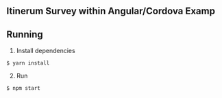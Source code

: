 Itinerum Survey within Angular/Cordova Examp
---

## Running

1. Install dependencies
```
$ yarn install
```

2. Run
```
$ npm start
```
